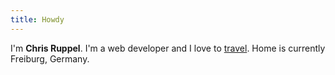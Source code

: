 ```yaml
---
title: Howdy
---
```


I'm **Chris Ruppel**. I'm a web developer and I love to [travel](/travel/). Home is currently Freiburg, Germany.
